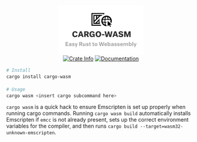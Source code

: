 <p align="center">
  <img src="https://raw.githubusercontent.com/lord/img/master/logo-cargowasm.png" alt="cargo wasm: Easy Rust to Webassembly" width="226">
  <br>
  <!-- <a href="https://travis-ci.org/lord/backtalk"><img src="https://travis-ci.org/lord/backtalk.svg?branch=master" alt="Build Status"></a> -->
  <a href="https://crates.io/crates/cargo-wasm"><img src="https://img.shields.io/crates/v/cargo-wasm.svg" alt="Crate Info"></a>
  <a href="https://docs.rs/cargo-wasm"><img src="https://img.shields.io/badge/docs.rs-visit-brightgreen.svg" alt="Documentation"></a>
</p>

```sh
# Install
cargo install cargo-wasm

# Usage
cargo wasm <insert cargo subcommand here>
```

`cargo wasm` is a quick hack to ensure Emscripten is set up properly when running cargo commands. Running `cargo wasm build` automatically installs Emscripten if `emcc` is not already present, sets up the correct environment variables for the compiler, and then runs `cargo build --target=wasm32-unknown-emscripten`.

